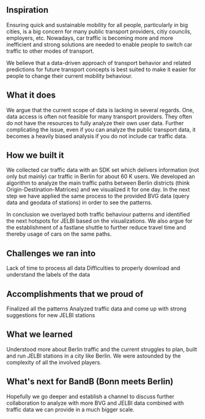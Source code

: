 ## Inspiration
Ensuring quick and sustainable mobility for all people, particularly in big cities, is a big concern for many public transport providers, citiy councils, employers, etc. Nowadays, car traffic is becoming more and more inefficient and strong solutions are needed to enable people to switch car traffic to other modes of transport.

We believe that a data-driven approach of transport behavior and related predictions for future transport concepts is best suited to make it easier for people to change their current mobility behaviour.

## What it does
We argue that the current scope of data is lacking in several regards. One, data access is often not feasible for many transport providers. They often do not have the resources to fully analyze their own user data. Further complicating the issue, even if you can analyze the public transport data, it becomes a heavily biased analysis if you do not include car traffic data. 

## How we built it
We collected car traffic data with an SDK set which delivers information (not only but mainly) car traffic in Berlin for about 60 K users. We developed an algorithm to analyze the main traffic paths between Berlin districts (think Origin-Destination-Matrices) and we visualized it for one day.
In the next step we have applied the same process to the provided BVG data (query data and geodata of stations) in order to see the patterns.

In conclusion we overlayed both traffic behaviour patterns and identified the next hotspots for JELBI based on the visualizations. We also argue for the establishment of a fastlane shuttle to further reduce travel time and thereby usage of cars on the same paths.

## Challenges we ran into
Lack of time to process all data
Difficulties to properly download and understand the labels of the data

## Accomplishments that we proud of
Finalized all the patterns
Analyzed traffic data and come up with strong suggestions for new JELBI stations

## What we learned
Understood more about Berlin traffic and the current struggles to plan, built and run JELBI stations in a city like Berlin. We were astounded by the complexity of all the involved players.

## What's next for BandB (Bonn meets Berlin)
Hopefully we go deeper and establish a channel to discuss further collaboration to analyze with more BVG and JELBI data combined with traffic data we can provide in a much bigger scale.
